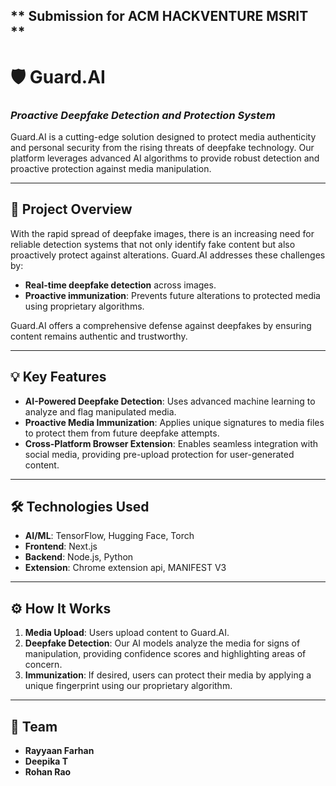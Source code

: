 ## ** Submission for ACM HACKVENTURE MSRIT **

# 🛡️ **Guard.AI**

### _Proactive Deepfake Detection and Protection System_

Guard.AI is a cutting-edge solution designed to protect media authenticity and personal security from the rising threats of deepfake technology. Our platform leverages advanced AI algorithms to provide robust detection and proactive protection against media manipulation.

---

## 🚀 **Project Overview**

With the rapid spread of deepfake images, there is an increasing need for reliable detection systems that not only identify fake content but also proactively protect against alterations. Guard.AI addresses these challenges by:

- **Real-time deepfake detection** across images.
- **Proactive immunization**: Prevents future alterations to protected media using proprietary algorithms.

Guard.AI offers a comprehensive defense against deepfakes by ensuring content remains authentic and trustworthy.

---

## 💡 **Key Features**

- **AI-Powered Deepfake Detection**: Uses advanced machine learning to analyze and flag manipulated media.
- **Proactive Media Immunization**: Applies unique signatures to media files to protect them from future deepfake attempts.
- **Cross-Platform Browser Extension**: Enables seamless integration with social media, providing pre-upload protection for user-generated content.

---

## 🛠️ **Technologies Used**

- **AI/ML**: TensorFlow, Hugging Face, Torch
- **Frontend**: Next.js
- **Backend**: Node.js, Python
- **Extension**: Chrome extension api, MANIFEST V3

---

## ⚙️ **How It Works**

1. **Media Upload**: Users upload content to Guard.AI.
2. **Deepfake Detection**: Our AI models analyze the media for signs of manipulation, providing confidence scores and highlighting areas of concern.
3. **Immunization**: If desired, users can protect their media by applying a unique fingerprint using our proprietary algorithm.

---

## 👥 **Team**

- **Rayyaan Farhan**
- **Deepika T**
- **Rohan Rao**
